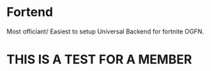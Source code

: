 # Fortend
Most officiant/ Easiest to setup Universal Backend for fortnite OGFN.

# THIS IS A TEST FOR A MEMBER
